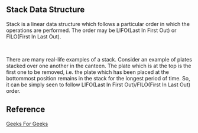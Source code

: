 ## Stack Data Structure

<p>Stack is a linear data structure which follows a particular order in which the operations are performed. The order may be LIFO(Last In First Out) or FILO(First In Last Out).</p>
<br />
<p>There are many real-life examples of a stack. Consider an example of plates stacked over one another in the canteen. The plate which is at the top is the first one to be removed, i.e. the plate which has been placed at the bottommost position remains in the stack for the longest period of time. So, it can be simply seen to follow LIFO(Last In First Out)/FILO(First In Last Out) order.</p>

## Reference
[Geeks For Geeks](https://www.geeksforgeeks.org/stack-data-structure/)